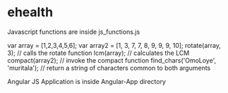 # ehealth

Javascript functions are inside js_functions.js

var array = [1,2,3,4,5,6];
var array2 = [1, 3, 7, 7, 8, 9, 9, 9, 10];
rotate(array, 3);					// calls the rotate function
lcm(array);							// calculates the LCM
compact(array2);					// invoke the compact function
find_chars('OmoLoye', 'muritala');	// return a string of characters common to both arguments

Angular JS Application is inside Angular-App directory
